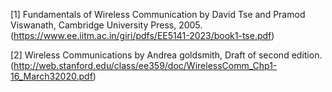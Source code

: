 [1] Fundamentals of Wireless Communication by David Tse and Pramod Viswanath, Cambridge University Press, 2005. (https://www.ee.iitm.ac.in/giri/pdfs/EE5141-2023/book1-tse.pdf)

[2] Wireless Communications by Andrea goldsmith, Draft of second edition. (http://web.stanford.edu/class/ee359/doc/WirelessComm_Chp1-16_March32020.pdf)
